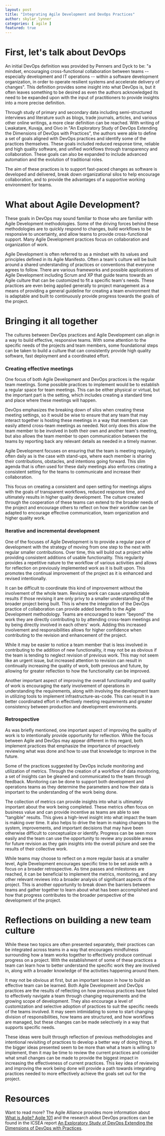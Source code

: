 ```yaml
---
layout: post
title: "Integrating Agile Development and DevOps Practices"
author: skylar_lynner
categories: [ agile ]
featured: true
---
```


# First, let's talk about DevOps

An initial DevOps definition was provided by Penners and Dyck
to be: "a mindset, encouraging cross-functional collaboration between
teams -- especially development and IT operations -- within a software
development organization, in order to operate resilient systems
and accelerate delivery of changes". This definition provides some
insight into what DevOps is, but it often leaves something to be
desired as even the authors acknowledged its need to be expanded upon
with the input of practitioners to provide insights into a more precise
definition.

Through study of primary and secondary data including semi-structured
interviews and literature such as blogs, trade journals, articles, and
various other online writings, a more clear definition can be reached.
With writing of Lwakatare, Kuvaja, and Oivo in "An Exploratory Study of
DevOps Extending the Dimensions of DevOps with Practices", the authors
were able to define a set of goals aligned with DevOps practices and
identify some of the practices themselves. These goals included reduced
response time, reliable and high quality software, and unified workflows
through transparency and collaboration. These goals can also be expanded
to include advanced automation and the evolution of traditional roles.

The aim of these practices is to support fast-paced changes as software
is developed and delivered, break down organizational silos to help
encourage collaboration, and to provide the advantages of a supportive
working environment for teams.

# What about Agile Development?

These goals in DevOps may sound familiar to those who are familiar with
Agile Development methodologies. Some of the driving forces behind these
methodologies are to quickly respond to changes, build workflows to be
responsive to uncertainty, and allow teams to provide cross-functional
support. Many Agile Development practices focus on collaboration and
organization of work.

Agile Development is often referred to as a mindset with its values
and principles defined in its Agile Manifesto. Often a team's culture
will be built around a shared understanding of practices or conventions
that everyone agrees to follow. There are various frameworks and
possible applications of Agile Development including Scrum and XP that
guide teams towards an Agile culture that can be customized to fit a
specific team's needs. These practices are even being applied generally
to project management as a means of providing a general guideline for
creating a team environment that is adaptable and built to continuously
provide progress towards the goals of the project.

# Bringing it all together

The cultures between DevOps practices and Agile Development can align
in a way to build effective, responsive teams. With some attention to
the specific needs of the projects and team members, some foundational
steps can be taken to build a culture that can consistently provide
high quality software, fast deployment and a coordinated effort.

### Creating effective meetings

One focus of both Agile Development and DevOps practices is the regular
team meetings. Some possible practices to implement would be to
establish a regular space for team meetings. This can be either physical
or virtual, but the important part is the setting, which includes
creating a standard time and place where these meetings will happen.

DevOps emphasizes the breaking down of silos when creating these meeting
settings, so it would be wise to ensure that any team that may interact
together is hosting these meetings in a way that members can easily
attend cross-team meetings as needed. Not only does this allow the team
member to be involved in both their own and another team's meeting, but
also allows the team member to open communication between the teams by
reporting back any relevant details as needed in a timely manner.

Agile Development focuses on ensuring that the team is meeting regularly,
often daily as is the case with stand-ups, where each member is sharing
their contributions, obstacles, and intentions going forward. This slim
agenda that is often used for these daily meetings also enforces creating
a consistent setting for the teams to communicate and increase their
collaboration.

This focus on creating a consistent and open setting for meetings aligns
with the goals of transparent workflows, reduced response time, and
ultimately results in higher quality development. The culture created
through the cooperation of these teams can extend to the broader needs
of the project and encourage others to reflect on how their workflow
can be adapted to encourage effective communication, team organization
and higher quality work.

### Iterative and incremental development

One of the focuses of Agile Development is to provide a regular pace
of development with the strategy of moving from one step to the next
with regular smaller contributions. Over time, this will build out
a project while providing consistent additions of usable functionality.
This regularity provides a repetitive nature to the workflow of
various activities and allows for reflection on previously implemented
work as it is built upon. This promotes the continual improvement of
the project as it is enhanced and revised intentionally.

It can be difficult to coordinate this kind of improvement without
the involvement of the whole team. Revising work can cause unpredictable
results if those revising it are only privy to a smaller understanding
of the broader project being built. This is where the integration of
the DevOps practice of collaboration can provide added benefits to the
Agile Development methodology. Teams are encouraged to learn "beyond"
the work they are directly contributing to by attending cross-team
meetings and by being directly involved in each others' work. Adding this
increased involvement and responsibilities allows for higher confidence
when contributing to the revision and enhancement of the project.

While it may be easier to notice a team member that is less involved
in contributing to the addition of new functionality, it may not be
as obvious if the team is tending to neglect revision of previous work.
This may not seem like an urgent issue, but increased attention to
revision can result in continually increasing the quality of work,
both previous and future, by allowing for greater reflection to how
the functionality can be improved.

Another important aspect of improving the overall functionality and
quality of work is encouraging the early involvement of operations in
understanding the requirements, along with involving the development
team in utilizing tools to implement infrastructure-as-code. This can
result in a better coordinated effort in effectively meeting
requirements and greater consistency between production and development
environments.

### Retrospective

As was briefly mentioned, one important aspect of improving the quality
of work is to intentionally provide opportunity for reflection. While
the focus between Agile and DevOps may appear different in this regard,
both implement practices that emphasize the importance of proactively
reviewing what was done and how to use that knowledge to improve in
the future.

Some of the practices suggested by DevOps include monitoring and
utilization of metrics. Through the creation of a workflow of data
monitoring, a set of insights can be gleaned and communicated to
the team through feedback. Monitoring can be done to support both
development and operations teams as they determine the parameters
and how their data is important to the understanding of the work
being done.

The collection of metrics can provide insights into what is
ultimately important about the work being completed. These metrics
often focus on business value and can provide incentive as teams
are able to see "tangible" results. This gives a high-level insight
into what impact the team is making over time. It also helps to
drive the team in making changes to the system, improvements, and
important decisions that may have been otherwise difficult to
conceptualize or identify. Progress can be seen more easily and
the team can use the opportunity to review any possible areas for
future revision as they gain insights into the overall picture and
see the results of their collective work.

While teams may choose to reflect on a more regular basis at a
smaller level, Agile Development encourages specific time to be set
aside with a focus on a broader retrospective. As time passes and
milestones are reached, it can be beneficial to implement the
metrics, monitoring, and any other relevant reviews into a broader
analysis of significant aspects of the project. This is another
opportunity to break down the barriers between teams and gather
together to learn about what has been accomplished and how that
progress contributes to the broader perspective of the development
of the project.

# Reflections on building a new team culture

While these two topics are often presented separately, their practices
can be integrated across teams in a way that encourages mindfulness
surrounding how a team works together to effectively produce continual
progress on a project. With the establishment of some of these practices
a team can learn how to better understand the specific work they are
involved in, along with a broader knowledge of the activities happening
around them.

It may not be obvious at first, but an important lesson in how to build
an effective team can be learned. Both Agile Development and DevOps
practices are the results of reflecting on how previous practices have
failed to effectively navigate a team through changing requirements and
the growing scope of development. They also encourage a level of
customization and selective adoption of practices to suit the specific
needs of the teams involved. It may seem intimidating to some to start
changing division of responsibilities, how teams are structured, and
how workflows are managed, but these changes can be made selectively
in a way that supports specific needs.

These ideas were built through reflection of previous methodologies
and intentional revisiting of practices to develop a better way of
doing things. If the bigger ideas presented seem to be more than
what a team is willing to implement, then it may be time to review
the current practices and consider what small changes can be made to
provide the biggest impact in increasing the effectiveness of current
practices. This key idea of reviewing and improving the work being done
will provide a path towards integrating practices needed to more
effectively achieve the goals set out for the project.

# Resources

Want to read more? The Agile Alliance provides more information about
[What is Agile? Agile 101](https://www.agilealliance.org/agile101/)
and the research about DevOps practices can be found in the ICSEA report
[An Exploratory Study of DevOps Extending the Dimensions of DevOps with Practices](https://www.researchgate.net/profile/Luigi-Lavazza/publication/307576316_ICSEA_2016_The_Eleventh_International_Conference_on_Software_Engineering_Advances/links/57c9a36a08ae3ac722af8728/ICSEA-2016-The-Eleventh-International-Conference-on-Software-Engineering-Advances.pdf#page=105).
